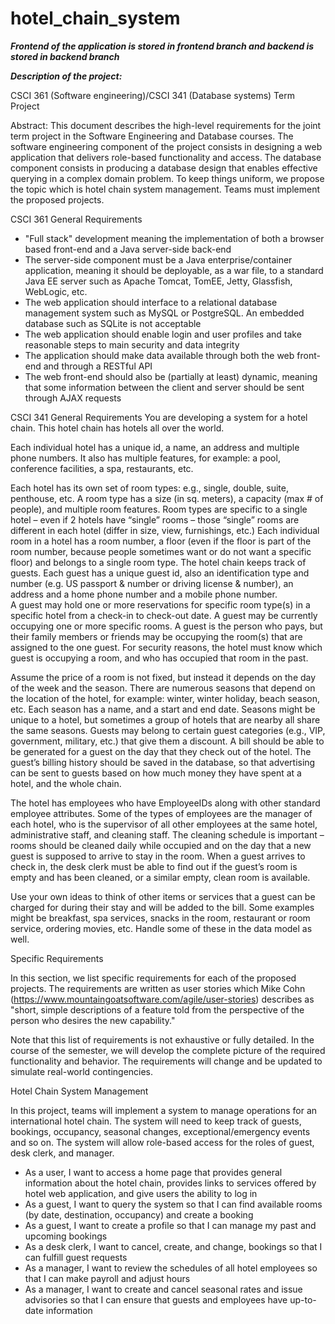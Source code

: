# hotel_chain_system

***Frontend of the application is stored in frontend branch and backend is stored in backend branch***

***Description of the project:***

CSCI 361 (Software engineering)/CSCI 341 (Database systems) Term Project

Abstract: This document describes the high-level requirements for the joint term project in the Software Engineering and Database courses.  The software engineering component of the project consists in designing a web application that delivers role-based functionality and access.  The database component consists in producing a database design that enables effective querying in a complex domain problem.  To keep things uniform, we propose the topic which is hotel chain system management.  Teams must implement the proposed projects.

CSCI 361 General Requirements
- "Full stack" development meaning the implementation of both a browser based front-end and a Java server-side back-end 
-	The server-side component must be a Java enterprise/container application, meaning it should be deployable, as a war file, to a standard Java EE server such as Apache Tomcat, TomEE, Jetty, Glassfish, WebLogic, etc. 
-	The web application should interface to a relational database management system such as MySQL or PostgreSQL.  An embedded database such as SQLite is not acceptable
-	The web application should enable login and user profiles and take reasonable steps to main security and data integrity 
-	The application should make data available through both the web front-end and through a RESTful API
-	The web front-end should also be (partially at least) dynamic, meaning that some information between the client and server should be sent through AJAX requests

CSCI 341 General Requirements
You are developing a system for a hotel chain.  This hotel chain has hotels all over the world.  

Each individual hotel has a unique id, a name, an address and multiple phone numbers.  It also has multiple features, for example: a pool, conference facilities, a spa, restaurants, etc.

Each hotel has its own set of room types: e.g., single, double, suite, penthouse, etc.  A room type has a size (in sq. meters), a capacity (max # of people), and multiple room features.  Room types are specific to a single hotel – even if 2 hotels have “single” rooms – those “single” rooms are different in each hotel (differ in size, view, furnishings, etc.)
Each individual room in a hotel has a room number, a floor (even if the floor is part of the room number, because people sometimes want or do not want a specific floor) and belongs to a single room type. 
The hotel chain keeps track of guests.  Each guest has a unique guest id, also an identification type and number (e.g. US passport & number or driving license & number), an address and a home phone number and a mobile phone number.  
A guest may hold one or more reservations for specific room type(s) in a specific hotel from a check-in to check-out date.  A guest may be currently occupying one or more specific rooms.  A guest is the person who pays, but their family members or friends may be occupying the room(s) that are assigned to the one guest.  For security reasons, the hotel must know which guest is occupying a room, and who has occupied that room in the past.

Assume the price of a room is not fixed, but instead it depends on the day of the week and the season.  There are numerous seasons that depend on the location of the hotel, for example: winter, winter holiday, beach season, etc.   Each season has a name, and a start and end date.  Seasons might be unique to a hotel, but sometimes a group of hotels that are nearby all share the same seasons.  Guests may belong to certain guest categories (e.g., VIP, government, military, etc.) that give them a discount.  A bill should be able to be generated for a guest on the day that they check out of the hotel.  The guest’s billing history should be saved in the database, so that advertising can be sent to guests based on how much money they have spent at a hotel, and the whole chain.

The hotel has employees who have EmployeeIDs along with other standard employee attributes.  Some of the types of employees are the manager of each hotel, who is the supervisor of all other employees at the same hotel, administrative staff, and cleaning staff.  The cleaning schedule is important – rooms should be cleaned daily while occupied and on the day that a new guest is supposed to arrive to stay in the room.  When a guest arrives to check in, the desk clerk must be able to find out if the guest’s room is empty and has been cleaned, or a similar empty, clean room is available.

Use your own ideas to think of other items or services that a guest can be charged for during their stay and will be added to the bill.  Some examples might be breakfast, spa services, snacks in the room, restaurant or room service, ordering movies, etc.  Handle some of these in the data model as well.

Specific Requirements

In this section, we list specific requirements for each of the proposed projects.  The requirements are written as user stories which Mike Cohn (https://www.mountaingoatsoftware.com/agile/user-stories) describes as "short, simple descriptions of a feature told from the perspective of the person who desires the new capability."  

Note that this list of requirements is not exhaustive or fully detailed.  In the course of the semester, we will develop the complete picture of the required functionality and behavior.  The requirements will change and be updated to simulate real-world contingencies.   

Hotel Chain System Management

In this project, teams will implement a system to manage operations for an international hotel chain.  The system will need to keep track of guests, bookings, occupancy, seasonal changes, exceptional/emergency events and so on.  The system will allow role-based access for the roles of guest, desk clerk, and manager.  

-	As a user, I want to access a home page that provides general information about the hotel chain, provides links to services offered by hotel web application, and give users the ability to log in
-	As a guest, I want to query the system so that I can find available rooms (by date, destination, occupancy) and create a booking
-	As a guest, I want to create a profile so that I can manage my past and upcoming bookings
-	As a desk clerk, I want to cancel, create, and change, bookings so that I can fulfill guest requests
-	As a manager, I want to review the schedules of all hotel employees so that I can make payroll and adjust hours
-	As a manager, I want to create and cancel seasonal rates and issue advisories so that I can ensure that guests and employees have up-to-date information
